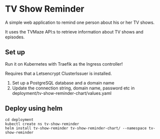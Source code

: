 # TV Show Reminder

A simple web application to remind one person about his or her TV shows.

It uses the TVMaze API:s to retrieve information about TV shows and episodes.

## Set up

Run it on Kubernetes with Traefik as the Ingress controller!

Requires that a Letsencrypt ClusterIssuer is installed.

1. Set up a PostgreSQL database and a domain name
2. Update the connection string, domain name, password etc in deployment/tv-show-reminder-chart/values.yaml

## Deploy using helm

    cd deployment
    kubectl create ns tv-show-reminder
    helm install tv-show-reminder tv-show-reminder-chart/ --namespace tv-show-reminder
